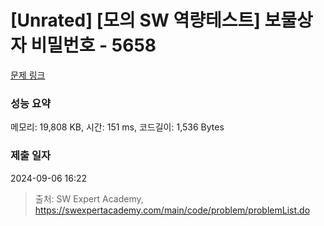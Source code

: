 # [Unrated] [모의 SW 역량테스트] 보물상자 비밀번호 - 5658 

[문제 링크](https://swexpertacademy.com/main/code/problem/problemDetail.do?contestProbId=AWXRUN9KfZ8DFAUo) 

### 성능 요약

메모리: 19,808 KB, 시간: 151 ms, 코드길이: 1,536 Bytes

### 제출 일자

2024-09-06 16:22



> 출처: SW Expert Academy, https://swexpertacademy.com/main/code/problem/problemList.do